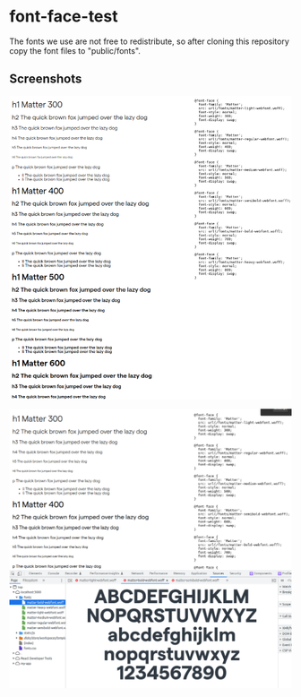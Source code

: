 # font-face-test

The fonts we use are not free to redistribute, so after cloning this repository
copy the font files to "public/fonts".

## Screenshots

![fonts](https://github.com/caprica/font-face-test/raw/master/fonts.png "fonts")

![developer tools](https://github.com/caprica/font-face-test/raw/master/dev-tools.png "developer tools")
